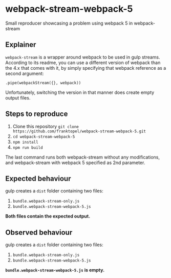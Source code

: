 # webpack-stream-webpack-5
Small reproducer showcasing a problem using webpack 5 in webpack-stream

## Explainer

`webpack-stream` is a wrapper around webpack to be used in gulp streams. 
According to its readme, you can use a different version of webpack than the 4.x that comes with it, 
by simply specifying that webpack reference as a second argument:

    .pipe(webpackStream({}, webpack))

Unfortunately, switching the version in that manner does create empty output files.

## Steps to reproduce

1. Clone this repository `git clone https://github.com/franktopel/webpack-stream-webpack-5.git`
2. `cd webpack-stream-webpack-5`
3. `npm install`
4. `npm run build`

The last command runs both webpack-stream without any modifications, and webpack-stream with webpack 5 specified as 2nd parameter.

## Expected behaviour

gulp creates a `dist` folder containing two files:

1. `bundle.webpack-stream-only.js`
2. `bundle.webpack-stream-webpack-5.js`

**Both files contain the expected output.**

## Observed behaviour

gulp creates a `dist` folder containing two files:

1. `bundle.webpack-stream-only.js`
2. `bundle.webpack-stream-webpack-5.js`

**`bundle.webpack-stream-webpack-5.js` is empty.**